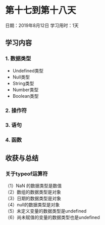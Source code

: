 # 第十七到第十八天
日期：2019年8月12日 学习用时：1天
## 学习内容
### 1. 数据类型  
- Undefined类型
- Null类型
- String类型
- Number类型
- Boolean类型
### 2. 操作符
### 3. 语句
### 4. 函数
## 收获与总结
### 关于typeof运算符  
（1）NaN 的数据类型是数值  
（2）数组的数据类型是对象  
（3）日期的数据类型是对象  
（4）null的数据类型是对象  
（5）未定义变量的数据类型是undefined  
（6）尚未赋值的变量的数据类型也是undefined  
